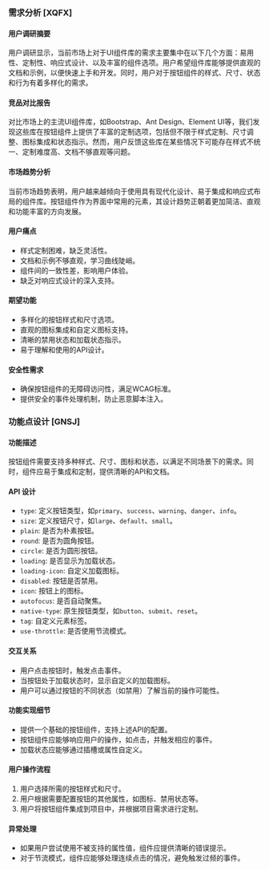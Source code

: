 ### 需求分析 [XQFX]

#### 用户调研摘要
用户调研显示，当前市场上对于UI组件库的需求主要集中在以下几个方面：易用性、定制性、响应式设计、以及丰富的组件选项。用户希望组件库能够提供直观的文档和示例，以便快速上手和开发。同时，用户对于按钮组件的样式、尺寸、状态和行为有着多样化的需求。

#### 竞品对比报告
对比市场上的主流UI组件库，如Bootstrap、Ant Design、Element UI等，我们发现这些库在按钮组件上提供了丰富的定制选项，包括但不限于样式定制、尺寸调整、图标集成和状态指示。然而，用户反馈这些库在某些情况下可能存在样式不统一、定制难度高、文档不够直观等问题。

#### 市场趋势分析
当前市场趋势表明，用户越来越倾向于使用具有现代化设计、易于集成和响应式布局的组件库。按钮组件作为界面中常用的元素，其设计趋势正朝着更加简洁、直观和功能丰富的方向发展。

#### 用户痛点
- 样式定制困难，缺乏灵活性。
- 文档和示例不够直观，学习曲线陡峭。
- 组件间的一致性差，影响用户体验。
- 缺乏对响应式设计的深入支持。

#### 期望功能
- 多样化的按钮样式和尺寸选项。
- 直观的图标集成和自定义图标支持。
- 清晰的禁用状态和加载状态指示。
- 易于理解和使用的API设计。

#### 安全性需求
- 确保按钮组件的无障碍访问性，满足WCAG标准。
- 提供安全的事件处理机制，防止恶意脚本注入。

### 功能点设计 [GNSJ]

#### 功能描述
按钮组件需要支持多种样式、尺寸、图标和状态，以满足不同场景下的需求。同时，组件应易于集成和定制，提供清晰的API和文档。

#### API 设计
- `type`: 定义按钮类型，如`primary`、`success`、`warning`、`danger`、`info`。
- `size`: 定义按钮尺寸，如`large`、`default`、`small`。
- `plain`: 是否为朴素按钮。
- `round`: 是否为圆角按钮。
- `circle`: 是否为圆形按钮。
- `loading`: 是否显示为加载状态。
- `loading-icon`: 自定义加载图标。
- `disabled`: 按钮是否禁用。
- `icon`: 按钮上的图标。
- `autofocus`: 是否自动聚焦。
- `native-type`: 原生按钮类型，如`button`、`submit`、`reset`。
- `tag`: 自定义元素标签。
- `use-throttle`: 是否使用节流模式。

#### 交互关系
- 用户点击按钮时，触发点击事件。
- 当按钮处于加载状态时，显示自定义的加载图标。
- 用户可以通过按钮的不同状态（如禁用）了解当前的操作可能性。

#### 功能实现细节
- 提供一个基础的按钮组件，支持上述API的配置。
- 按钮组件应能够响应用户的操作，如点击，并触发相应的事件。
- 加载状态应能够通过插槽或属性自定义。

#### 用户操作流程
1. 用户选择所需的按钮样式和尺寸。
2. 用户根据需要配置按钮的其他属性，如图标、禁用状态等。
3. 用户将按钮组件集成到项目中，并根据项目需求进行定制。

#### 异常处理
- 如果用户尝试使用不被支持的属性值，组件应提供清晰的错误提示。
- 对于节流模式，组件应能够处理连续点击的情况，避免触发过频的事件。